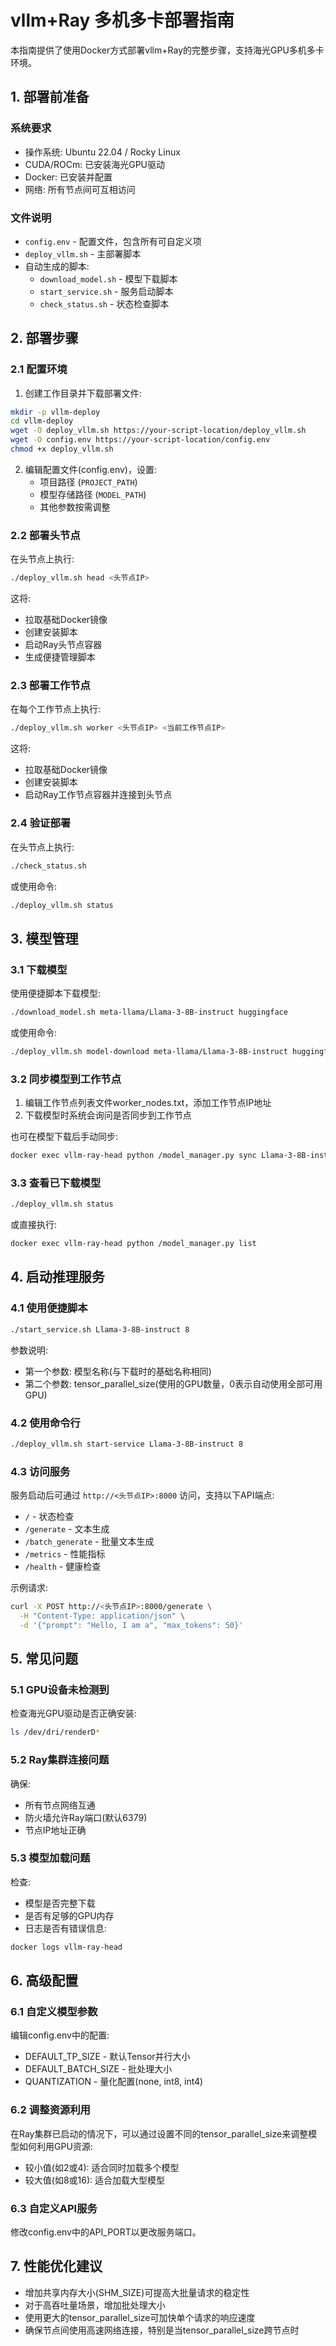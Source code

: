 # vllm+Ray 多机多卡部署指南

本指南提供了使用Docker方式部署vllm+Ray的完整步骤，支持海光GPU多机多卡环境。

## 1. 部署前准备

### 系统要求
- 操作系统: Ubuntu 22.04 / Rocky Linux
- CUDA/ROCm: 已安装海光GPU驱动
- Docker: 已安装并配置
- 网络: 所有节点间可互相访问

### 文件说明
- `config.env` - 配置文件，包含所有可自定义项
- `deploy_vllm.sh` - 主部署脚本
- 自动生成的脚本:
  - `download_model.sh` - 模型下载脚本
  - `start_service.sh` - 服务启动脚本
  - `check_status.sh` - 状态检查脚本

## 2. 部署步骤

### 2.1 配置环境

1. 创建工作目录并下载部署文件:
```bash
mkdir -p vllm-deploy
cd vllm-deploy
wget -O deploy_vllm.sh https://your-script-location/deploy_vllm.sh
wget -O config.env https://your-script-location/config.env
chmod +x deploy_vllm.sh
```

2. 编辑配置文件(config.env)，设置:
   - 项目路径 (`PROJECT_PATH`)
   - 模型存储路径 (`MODEL_PATH`)
   - 其他参数按需调整
   
### 2.2 部署头节点

在头节点上执行:
```bash
./deploy_vllm.sh head <头节点IP>
```

这将:
- 拉取基础Docker镜像
- 创建安装脚本
- 启动Ray头节点容器
- 生成便捷管理脚本

### 2.3 部署工作节点

在每个工作节点上执行:
```bash
./deploy_vllm.sh worker <头节点IP> <当前工作节点IP>
```

这将:
- 拉取基础Docker镜像
- 创建安装脚本
- 启动Ray工作节点容器并连接到头节点

### 2.4 验证部署

在头节点上执行:
```bash
./check_status.sh
```

或使用命令:
```bash
./deploy_vllm.sh status
```

## 3. 模型管理

### 3.1 下载模型

使用便捷脚本下载模型:
```bash
./download_model.sh meta-llama/Llama-3-8B-instruct huggingface
```

或使用命令:
```bash
./deploy_vllm.sh model-download meta-llama/Llama-3-8B-instruct huggingface
```

### 3.2 同步模型到工作节点

1. 编辑工作节点列表文件worker_nodes.txt，添加工作节点IP地址
2. 下载模型时系统会询问是否同步到工作节点

也可在模型下载后手动同步:
```bash
docker exec vllm-ray-head python /model_manager.py sync Llama-3-8B-instruct --nodes /home/worker_nodes.txt
```

### 3.3 查看已下载模型

```bash
./deploy_vllm.sh status
```

或直接执行:
```bash
docker exec vllm-ray-head python /model_manager.py list
```

## 4. 启动推理服务

### 4.1 使用便捷脚本

```bash
./start_service.sh Llama-3-8B-instruct 8
```

参数说明:
- 第一个参数: 模型名称(与下载时的基础名称相同)
- 第二个参数: tensor_parallel_size(使用的GPU数量，0表示自动使用全部可用GPU)

### 4.2 使用命令行

```bash
./deploy_vllm.sh start-service Llama-3-8B-instruct 8
```

### 4.3 访问服务

服务启动后可通过 `http://<头节点IP>:8000` 访问，支持以下API端点:
- `/` - 状态检查
- `/generate` - 文本生成
- `/batch_generate` - 批量文本生成
- `/metrics` - 性能指标
- `/health` - 健康检查

示例请求:
```bash
curl -X POST http://<头节点IP>:8000/generate \
  -H "Content-Type: application/json" \
  -d '{"prompt": "Hello, I am a", "max_tokens": 50}'
```

## 5. 常见问题

### 5.1 GPU设备未检测到

检查海光GPU驱动是否正确安装:
```bash
ls /dev/dri/renderD*
```

### 5.2 Ray集群连接问题

确保:
- 所有节点网络互通
- 防火墙允许Ray端口(默认6379)
- 节点IP地址正确

### 5.3 模型加载问题

检查:
- 模型是否完整下载
- 是否有足够的GPU内存
- 日志是否有错误信息:
```bash
docker logs vllm-ray-head
```

## 6. 高级配置

### 6.1 自定义模型参数

编辑config.env中的配置:
- DEFAULT_TP_SIZE - 默认Tensor并行大小
- DEFAULT_BATCH_SIZE - 批处理大小
- QUANTIZATION - 量化配置(none, int8, int4)

### 6.2 调整资源利用

在Ray集群已启动的情况下，可以通过设置不同的tensor_parallel_size来调整模型如何利用GPU资源:
- 较小值(如2或4): 适合同时加载多个模型
- 较大值(如8或16): 适合加载大型模型

### 6.3 自定义API服务

修改config.env中的API_PORT以更改服务端口。

## 7. 性能优化建议

- 增加共享内存大小(SHM_SIZE)可提高大批量请求的稳定性
- 对于高吞吐量场景，增加批处理大小
- 使用更大的tensor_parallel_size可加快单个请求的响应速度
- 确保节点间使用高速网络连接，特别是当tensor_parallel_size跨节点时